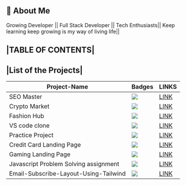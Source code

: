 ## 🚀 About Me

Growing Developer || Full Stack Developer || Tech Enthusiasts|| Keep learning keep growing is my way of living life||

## |TABLE OF CONTENTS|

## |List of the Projects|

| Project-Name                          | Badges                                                              | LINKS                                                                                                                |
| ------------------------------------- | ------------------------------------------------------------------- | -------------------------------------------------------------------------------------------------------------------- |
| SEO Master                            | ![](https://img.shields.io/badge/SEO%20-Master-yellowgreen)         | [LINK](https://github.com/rajat-jain007/FullStack-Javascript-Bootcamp/tree/main/Project01)                           |
| Crypto Market                         | ![](https://img.shields.io/badge/CRYPTO-Market-yellow)              | [LINK](https://github.com/rajat-jain007/FullStack-Javascript-Bootcamp/tree/main/Project02)                           |
| Fashion Hub                           | ![](https://img.shields.io/badge/FASHION-HUB-yellowgreen)           | [LINK](https://github.com/rajat-jain007/FullStack-Javascript-Bootcamp/tree/main/Project03)                           |
| VS code clone                         | ![](https://img.shields.io/badge/VS-Code-yellowgreen)               | [LINK](https://github.com/rajat-jain007/FullStack-Javascript-Bootcamp/tree/main/vscode)                              |
| Practice Project                      | ![](https://img.shields.io/badge/PRACTICE-project-yellowgreen)      | [LINK](https://github.com/rajat-jain007/FullStack-Javascript-Bootcamp/tree/main/Project%201_Week_4)                  |
| Credit Card Landing Page              | ![](https://img.shields.io/badge/CREDIT-Card-yellowgreen)           | [LINK](https://github.com/rajat-jain007/FullStack-Javascript-Bootcamp/tree/main/01_Project-Credit_Card_Landing_Page) |
| Gaming Landing Page                   | ![](https://img.shields.io/badge/GAMING-Landing--Page-lightgrey)    | [LINK](https://github.com/rajat-jain007/FullStack-Javascript-Bootcamp/tree/main/Gaming-Landing-Page)                 |
| Javascript Problem Solving assignment | ![](https://img.shields.io/badge/JavaScript-Assignment-yellowgreen) | [LINK](https://github.com/rajat-jain007/FullStack-Javascript-Bootcamp/tree/main/Javascript-assignments)              |
| Email-Subscribe-Layout-Using-Tailwind | ![](https://img.shields.io/badge/EMAIL-SUBSCRIBE-brightgreen) | [LINK](https://github.com/rajat-jain007/FullStack-Javascript-Bootcamp/tree/main/Tailwind-Project-Email-subscribe) |
